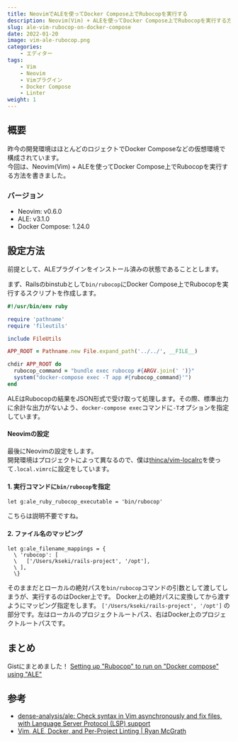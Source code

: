 ```yaml
---
title: NeovimでALEを使ってDocker Compose上でRubocopを実行する
description: Neovim(Vim) + ALEを使ってDocker Compose上でRubocopを実行する方法
slug: ale-vim-rubocop-on-docker-compose
date: 2022-01-20
image: vim-ale-rubocop.png
categories:
    - エディター
tags:
    - Vim
    - Neovim
    - Vimプラグイン
    - Docker Compose
    - Linter
weight: 1
---
```


## 概要

昨今の開発環境はほとんどのロジェクトでDocker Composeなどの仮想環境で構成されています。  
今回は、Neovim(Vim) + ALEを使ってDocker Compose上でRubocopを実行する方法を書きました。

### バージョン

- Neovim: v0.6.0
- ALE: v3.1.0
- Docker Compose: 1.24.0

## 設定方法

前提として、ALEプラグインをインストール済みの状態であることとします。

まず、Railsのbinstubとして`bin/rubocop`にDocker Compose上でRubocopを実行するスクリプトを作成します。

```ruby
#!/usr/bin/env ruby

require 'pathname'
require 'fileutils'

include FileUtils

APP_ROOT = Pathname.new File.expand_path('../../', __FILE__)

chdir APP_ROOT do
  rubocop_command = "bundle exec rubocop #{ARGV.join(' ')}"
  system("docker-compose exec -T app #{rubocop_command}'")
end
```
ALEはRubocopの結果をJSON形式で受け取って処理します。その際、標準出力に余計な出力がないよう、`docker-compose exec`コマンドに`-T`オプションを指定しています。

#### Neovimの設定

最後にNeovimの設定をします。  
開発環境はプロジェクトによって異なるので、僕は[thinca/vim\-localrc](https://github.com/thinca/vim-localrc)を使って`.local.vimrc`に設定をしています。

#### 1. 実行コマンドに`bin/rubocop`を指定
```vim
let g:ale_ruby_rubocop_executable = 'bin/rubocop'
```


こちらは説明不要ですね。

####  2. ファイル名のマッピング
```vim
let g:ale_filename_mappings = {
  \ 'rubocop': [
  \   ['/Users/kseki/rails-project', '/opt'],
  \ ],
  \}
```

そのままだとローカルの絶対パスを`bin/rubocop`コマンドの引数として渡してしまうが、実行するのはDocker上です。
Docker上の絶対パスに変換してから渡すようにマッピング指定をします。
`['/Users/kseki/rails-project', '/opt']` の部分です。左はローカルのプロジェクトルートパス、右はDocker上のプロジェクトルートパスです。

## まとめ

Gistにまとめました！
[Setting up "Rubocop" to run on "Docker compose" using "ALE"](https://gist.github.com/kseki/811a9c4bd9f7a1c6bcec00691007bcc9)

## 参考

- [dense\-analysis/ale: Check syntax in Vim asynchronously and fix files, with Language Server Protocol \(LSP\) support](https://github.com/dense-analysis/ale)
- [Vim, ALE, Docker, and Per\-Project Linting \| Ryan McGrath](https://rymc.io/blog/2019/vim-ale-docker-per-project-linting/)
